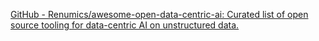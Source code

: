 
[GitHub - Renumics/awesome-open-data-centric-ai: Curated list of open source tooling for data-centric AI on unstructured data.](https://github.com/Renumics/awesome-open-data-centric-ai)

